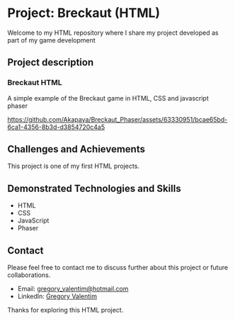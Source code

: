 # Project: Breckaut (HTML)

Welcome to my HTML repository where I share my project developed as part of my game development

## Project description

### Breckaut HTML
A simple example of the Breckaut game in HTML, CSS and javascript phaser

https://github.com/Akapaya/Breckaut_Phaser/assets/63330951/bcae65bd-6ca1-4356-8b3d-d3854720c4a5

## Challenges and Achievements
This project is one of my first HTML projects.

## Demonstrated Technologies and Skills

- HTML
- CSS
- JavaScript
- Phaser

## Contact

Please feel free to contact me to discuss further about this project or future collaborations.

- Email: gregory_valentim@hotmail.com
- LinkedIn: [Gregory Valentim](https://www.linkedin.com/in/gregory-valentim/)

Thanks for exploring this HTML project.
